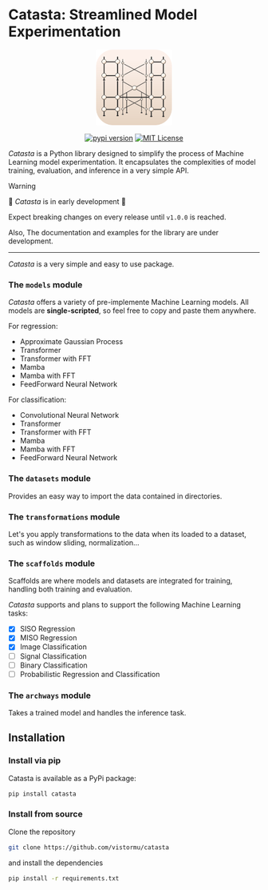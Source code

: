 # Catasta: Streamlined Model Experimentation

<div align="center">
<img style="width: 30%" src="assets/catasta.svg">
    
[![pypi version](https://img.shields.io/pypi/v/catasta?logo=pypi)](https://pypi.org/project/catasta/)
[![MIT License](https://img.shields.io/badge/license-MIT-blue.svg?style=flat)](http://choosealicense.com/licenses/mit/)
<!-- [![docs](https://badgen.net/badge/readthedocs/documentation/blue)](https://catasta.readthedocs.io/en/latest/) -->
</div>

_Catasta_ is a Python library designed to simplify the process of Machine Learning model experimentation. It encapsulates the complexities of model training, evaluation, and inference in a very simple API.

> [!WARNING]
> :construction: _Catasta_ is in early development :construction:
> 
> Expect breaking changes on every release until `v1.0.0` is reached.
> 
> Also, The documentation and examples for the library are under development.

---

_Catasta_ is a very simple and easy to use package.

### The `models` module

_Catasta_ offers a variety of pre-implemente Machine Learning models. All models are **single-scripted**, so feel free to copy and paste them anywhere.

For regression:

- Approximate Gaussian Process
- Transformer
- Transformer with FFT
- Mamba
- Mamba with FFT
- FeedForward Neural Network

For classification:

- Convolutional Neural Network
- Transformer
- Transformer with FFT
- Mamba
- Mamba with FFT
- FeedForward Neural Network

### The `datasets` module 

Provides an easy way to import the data contained in directories.

### The `transformations` module 

Let's you apply transformations to the data when its loaded to a dataset, such as window sliding, normalization...

### The `scaffolds` module 

Scaffolds are where models and datasets are integrated for training, handling both training and evaluation. 

_Catasta_ supports and plans to support the following Machine Learning tasks:

- [x] SISO Regression
- [x] MISO Regression
- [x] Image Classification
- [ ] Signal Classification
- [ ] Binary Classification
- [ ] Probabilistic Regression and Classification

### The `archways` module 

Takes a trained model and handles the inference task.

## Installation

### Install via pip

Catasta is available as a PyPi package:

```sh
pip install catasta
```

### Install from source

Clone the repository

```sh
git clone https://github.com/vistormu/catasta
```

and install the dependencies

```sh
pip install -r requirements.txt
```
